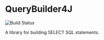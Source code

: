 # QueryBuilder4J
![Build Status](https://codebuild.us-east-1.amazonaws.com/badges?uuid=eyJlbmNyeXB0ZWREYXRhIjoiYWNYVXdQWWlCWmMvWmVOL2tnTXhTZ0dEd3RvQTl5QzBaalJRYXBVMnBQdm5YY0d5RmFzR3dUajBMRlNBVGtrMVVDeG1WVWVzeVZIYytVVjlnblhQblpNPSIsIml2UGFyYW1ldGVyU3BlYyI6IkdJcGdGNTVOVHB3U0l1K3giLCJtYXRlcmlhbFNldFNlcmlhbCI6MX0%3D&branch=master)

A library for building SELECT SQL statements.
